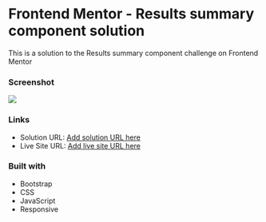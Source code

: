 # Frontend Mentor - Results summary component solution

This is a solution to the Results summary component challenge on Frontend Mentor

### Screenshot

 ![](https://github.com/ronM3/results-summary-component/tree/main/screenshot/finish-screenshot.png)


### Links

- Solution URL: [Add solution URL here](https://your-solution-url.com)
- Live Site URL: [Add live site URL here](https://your-live-site-url.com)

### Built with

- Bootstrap
- CSS
- JavaScript
- Responsive 
